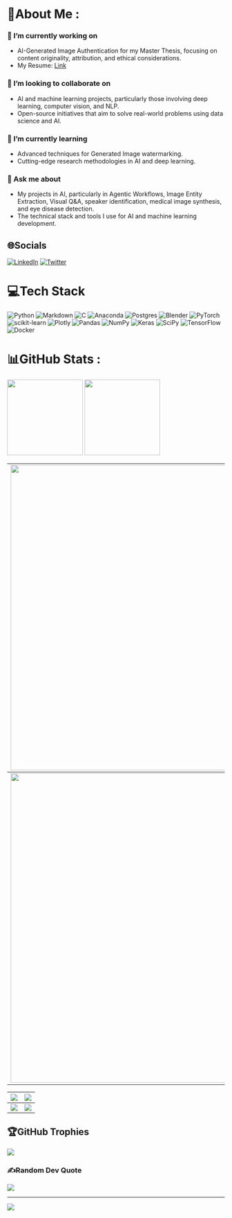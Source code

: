 # 💫About Me :
### 🔭 I’m currently working on
- AI-Generated Image Authentication for my Master Thesis, focusing on content originality, attribution, and ethical considerations.
- My Resume: [Link](https://github.com/KhadgaA/KhadgaA/blob/main/Khadga_Resume.pdf)

### 👯 I’m looking to collaborate on
- AI and machine learning projects, particularly those involving deep learning, computer vision, and NLP.
- Open-source initiatives that aim to solve real-world problems using data science and AI.

### 🌱 I’m currently learning
- Advanced techniques for Generated Image watermarking.
- Cutting-edge research methodologies in AI and deep learning.

### 💬 Ask me about
- My projects in AI, particularly in Agentic Workflows, Image Entity Extraction, Visual Q&A, speaker identification, medical image synthesis, and eye disease detection.
- The technical stack and tools I use for AI and machine learning development.

## 🌐Socials
[![LinkedIn](https://img.shields.io/badge/LinkedIn-%230077B5.svg?logo=linkedin&logoColor=white)](https://linkedin.com/in/khadga-a) [![Twitter](https://img.shields.io/badge/Twitter-%231DA1F2.svg?logo=Twitter&logoColor=white)](https://twitter.com/KhadgaJyoth) 

# 💻Tech Stack
![Python](https://img.shields.io/badge/python-3670A0?style=plastic&logo=python&logoColor=ffdd54) ![Markdown](https://img.shields.io/badge/markdown-%23000000.svg?style=plastic&logo=markdown&logoColor=white) ![C](https://img.shields.io/badge/c-%2300599C.svg?style=plastic&logo=c&logoColor=white) ![Anaconda](https://img.shields.io/badge/Anaconda-%2344A833.svg?style=plastic&logo=anaconda&logoColor=white) ![Postgres](https://img.shields.io/badge/postgres-%23316192.svg?style=plastic&logo=postgresql&logoColor=white) ![Blender](https://img.shields.io/badge/blender-%23F5792A.svg?style=plastic&logo=blender&logoColor=white) ![PyTorch](https://img.shields.io/badge/PyTorch-%23EE4C2C.svg?style=plastic&logo=PyTorch&logoColor=white) ![scikit-learn](https://img.shields.io/badge/scikit--learn-%23F7931E.svg?style=plastic&logo=scikit-learn&logoColor=white) ![Plotly](https://img.shields.io/badge/Plotly-%233F4F75.svg?style=plastic&logo=plotly&logoColor=white) ![Pandas](https://img.shields.io/badge/pandas-%23150458.svg?style=plastic&logo=pandas&logoColor=white) ![NumPy](https://img.shields.io/badge/numpy-%23013243.svg?style=plastic&logo=numpy&logoColor=white) ![Keras](https://img.shields.io/badge/Keras-%23D00000.svg?style=plastic&logo=Keras&logoColor=white) ![SciPy](https://img.shields.io/badge/SciPy-%230C55A5.svg?style=plastic&logo=scipy&logoColor=%white) ![TensorFlow](https://img.shields.io/badge/TensorFlow-%23FF6F00.svg?style=plastic&logo=TensorFlow&logoColor=white) ![Docker](https://img.shields.io/badge/docker-%230db7ed.svg?style=plastic&logo=docker&logoColor=white)
# 📊GitHub Stats :

[<img src="https://github-readme-stats.vercel.app/api?username=KhadgaA&show_icons=true&count_private=true&include_all_commits=true&theme=react" height="175">]([https://github-readme-stats.vercel.app/api?username=KhadgaA](https://github-readme-stats.vercel.app/api?username=KhadgaA&theme=react&hide_border=true&include_all_commits=false&count_private=false))
[<img src="https://github-readme-stats.vercel.app/api/top-langs/?username=KhadgaA&layout=compact&theme=react" height="175">]([https://github-readme-stats.vercel.app/api/top-langs/?username=KhadgaA](https://github-readme-stats.vercel.app/api/top-langs/?username=KhadgaA&theme=react&hide_border=true&include_all_commits=false&count_private=false&layout=compact))

<table>
  <tbody>
    <tr>
      <td>
        <a href="https://github-readme-streak-stats.herokuapp.com/?user=KhadgaA">
          <img width="705" src="https://github-readme-streak-stats.herokuapp.com/?user=KhadgaA&theme=react&hide_border=true">
        </a>
      </td>
    </tr>
  </tbody>
  <tbody>
    <tr>
      <td>
        <a href="https://github-profile-summary-cards.vercel.app/api/cards/profile-details?username=KhadgaA">
          <img width="715" src="https://github-profile-summary-cards.vercel.app/api/cards/profile-details?username=KhadgaA&theme=react&hide_border=true"/>
        </a>
      </td>
    </tr>
  </tbody>


<table>
  <tbody>
    <tr>
      <th>
        <a href="https://github-profile-summary-cards.vercel.app/api/cards/repos-per-language?username=KhadgaA">
          <img src="https://github-profile-summary-cards.vercel.app/api/cards/repos-per-language?username=KhadgaA&theme=react&hide_border=true"/>
        </a>
      </th>
      <th>
        <a href="https://github-profile-summary-cards.vercel.app/api/cards/most-commit-language?username=KhadgaA&">
          <img src="https://github-profile-summary-cards.vercel.app/api/cards/most-commit-language?username=KhadgaA&theme=react&hide_border=true"/>
        </a>
      </th>
    </tr>
  </tbody>
  <tbody>
    <tr>
      <td>
        <a href="https://github-profile-summary-cards.vercel.app/api/cards/stats?username=KhadgaA">
          <img src="https://github-profile-summary-cards.vercel.app/api/cards/stats?username=KhadgaA&theme=react&hide_border=true"/>
        </a>
      </td>
      <td>
        <a href="https://github-profile-summary-cards.vercel.app/api/cards/productive-time?username=KhadgaA">
          <img src="https://github-profile-summary-cards.vercel.app/api/cards/productive-time?username=KhadgaA&theme=react&hide_border=true"/>
        </a>
      </td>
    </tr>
  </tbody>
</table>

## 🏆GitHub Trophies
![](https://github-trophies.vercel.app/?username=KhadgaA&theme=darkhub&no-frame=false&no-bg=false&margin-w=4)



### ✍️Random Dev Quote
![](https://quotes-github-readme.vercel.app/api?type=horizontal&theme=tokyonight)

---
[![](https://visitcount.itsvg.in/api?id=KhadgaA&icon=0&color=0)](https://visitcount.itsvg.in)
